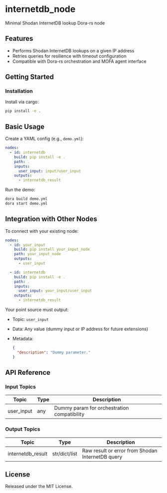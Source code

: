 # internetdb_node

Minimal Shodan InternetDB lookup Dora-rs node

## Features
- Performs Shodan InternetDB lookups on a given IP address
- Retries queries for resilience with timeout configuration
- Compatible with Dora-rs orchestration and MOFA agent interface

## Getting Started

### Installation
Install via cargo:
```bash
pip install -e .
```

## Basic Usage

Create a YAML config (e.g., `demo.yml`):

```yaml
nodes:
  - id: internetdb
    build: pip install -e .
    path: .
    inputs:
      user_input: input/user_input
    outputs:
      - internetdb_result
```

Run the demo:

```bash
dora build demo.yml
dora start demo.yml
```


## Integration with Other Nodes

To connect with your existing node:

```yaml
nodes:
  - id: your_input
    build: pip install your_input_node
    path: your_input_node
    outputs:
      - user_input

  - id: internetdb
    build: pip install -e .
    path: .
    inputs:
      user_input: your_input/user_input
    outputs:
      - internetdb_result
```

Your point source must output:

* Topic: `user_input`
* Data: Any value (dummy input or IP address for future extensions)
* Metadata:

  ```json
  {
    "description": "Dummy parameter."
  }
  ```

## API Reference

### Input Topics

| Topic       | Type      | Description  |
| ----------- | --------- | ------------ |
| user_input  | any       | Dummy param for orchestration compatibility |

### Output Topics

| Topic              | Type            | Description                                     |
| ------------------ | --------------- | ----------------------------------------------- |
| internetdb_result  | str/dict/list   | Raw result or error from Shodan InternetDB query |


## License

Released under the MIT License.
